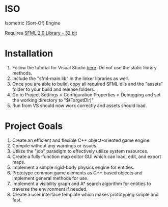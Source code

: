 ISO
===

Isometric (Sort-Of) Engine

Requires [SFML 2.0 Library - 32 bit](http://www.sfml-dev.org/download/sfml/2.0/)

Installation
===

1. Follow the tutorial for Visual Studio [here](http://www.sfml-dev.org/tutorials/2.0/start-vc.php).  Do not use the static library methods.
2. Include the "sfml-main.lib" in the linker libraries as well.
3. Once you are able to build, copy all required SFML dlls and the "assets" folder to your build and release folders.
4. Go to Project Settings > Configuration Properties > Debugging and set the working directory to "$(TargetDir)"
5. Run from VS should now work correctly and assets should load.

Project Goals
===

1. Create an efficient and flexible C++ object-oriented game engine.
2. Compile without any warnings or issues. 
3. Utilize the "job" paradigm to effectively utilize system resources.
4. Create a fully-function map editor GUI which can load, edit, and export maps.
5. Implement a simple rigid-body physics engine for entities.
6. Prototype common game elements as C++ based objects and implement general methods for use.
7. Implement a visibility graph and A* search algorithm for entities to traverse the environment if needed.
8. Create a user interface template which makes prototyping simple and fast.
